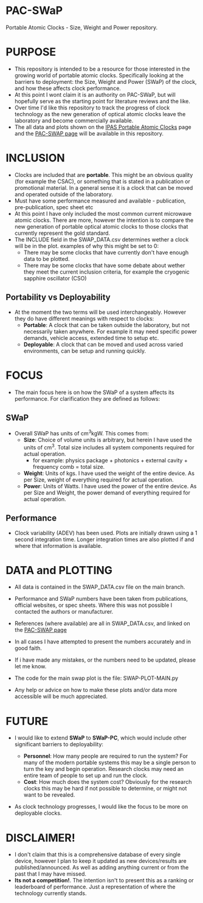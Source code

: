 # PAC-SWaP
Portable Atomic Clocks - Size, Weight and Power repository.


# PURPOSE
- This repository is intended to be a resource for those interested in the growing world of portable atomic clocks. Specifically looking at the barriers to deployment: the Size, Weight and Power (SWaP) of the clock, and how these affects clock performance. 
- At this point I wont claim it is an authority on PAC-SWaP, but will hopefully serve as the starting point for literature reviews and the like. 
- Over time I'd like this repository to track the progress of clock technology as the new generation of optical atomic clocks leave the laboratory and become commercially available. 
- The all data and plots shown on the [IPAS Portable Atomic Clocks](https://www.adelaide.edu.au/ipas/research-groups/precision-measurement-group/portable-atomic-clocks/precision-timing-plot) page and the [PAC-SWAP page](https://a1120960.github.io/PAC-SWaP/) will be available in this repository. 


# INCLUSION
- Clocks are included that are **portable**. This might be an obvious quality (for example the CSAC), or something that is stated in a publication or promotional material. In a general sense it is a clock that can be moved and operated outside of the laboratory.
- Must have some performance measured and available - publication, pre-publication, spec sheet etc
- At this point I have only included the most common current microwave atomic clocks. There are more, however the intention is to compare the new generation of portable optical atomic clocks to those clocks that currently represent the gold standard. 
- The INCLUDE field in the SWAP_DATA.csv determines wether a clock will be in the plot. examples of why this might be set to 0:
    - There may be some clocks that have currently don't have enough data to be plotted.
    - There may be some clocks that have some debate about wether they meet the current inclusion criteria, for example the cryogenic sapphire oscillator (CSO)

## Portability vs Deployability
- At the moment the two terms will be used interchangeably. However they do have different meanings with respect to clocks:
    - **Portable**: A clock that can be taken outside the laboratory, but not necessarily taken anywhere. For example it may need specific power demands, vehicle access, extended time to setup etc. 
    - **Deployable**: A clock that can be moved and used across varied environments, can be setup and running quickly. 


# FOCUS
- The main focus here is on how the SWaP of a system affects its performance. For clarification they are defined as follows:
## SWaP
- Overall SWaP has units of cm<sup>3</sup>kgW. This comes from:
    - **Size**: Choice of volume units is arbitrary, but herein I have used the units of cm<sup>3</sup>. Total size includes all system components required for actual operation.
        - for example: physics package + photonics + external cavity + frequency comb = total size. 
    - **Weight**: Units of kgs. I have used the weight of the entire device. As per Size,  weight of everything required for actual operation. 
    - **Power**: Units of Watts. I have used the power of the entire device. As per Size and Weight, the power demand of everything required for actual operation.

## Performance 
- Clock variability (ADEV) has been used. Plots are initially drawn using a 1 second integration time. Longer integration times are also plotted if and where that information is available.



# DATA and PLOTTING
- All data is contained in the SWAP_DATA.csv file on the main branch.
- Performance and SWaP numbers have been taken from publications, official websites, or spec sheets. Where this was not possible I contacted the authors or manufacturer. 
- References (where available) are all in SWAP_DATA.csv, and linked on the [PAC-SWAP page](https://a1120960.github.io/PAC-SWaP/)
- In all cases I have attempted to present the numbers accurately and in good faith.
- If i have made any mistakes, or the numbers need to be updated, please let me know.

- The code for the main swap plot is the file: SWAP-PLOT-MAIN.py
- Any help or advice on how to make these plots and/or data more accessible will be much appreciated. 

# FUTURE
- I would like to extend **SWaP** to **SWaP-PC**, which would include other significant barriers to deployability:
    - **Personnel**: How many people are required to run the system? For many of the modern portable systems this may be a single person to turn the key and begin operation. Research clocks may need an entire team of people to set up and run the clock.
    - **Cost**: How much does the system cost? Obviously for the research clocks this may be hard if not possible to determine, or might not want to be revealed.

- As clock technology progresses, I would like the focus to be more on deployable clocks. 



# DISCLAIMER!
- I don't claim that this is a comprehensive database of every single device, however I plan to keep it updated as new devices/results are published/announced. As well as adding anything current or from the past that I may have missed.
- **Its not a competition!**. The intention isn't to present this as a ranking or leaderboard of performance. Just a representation of where the technology currently stands.

